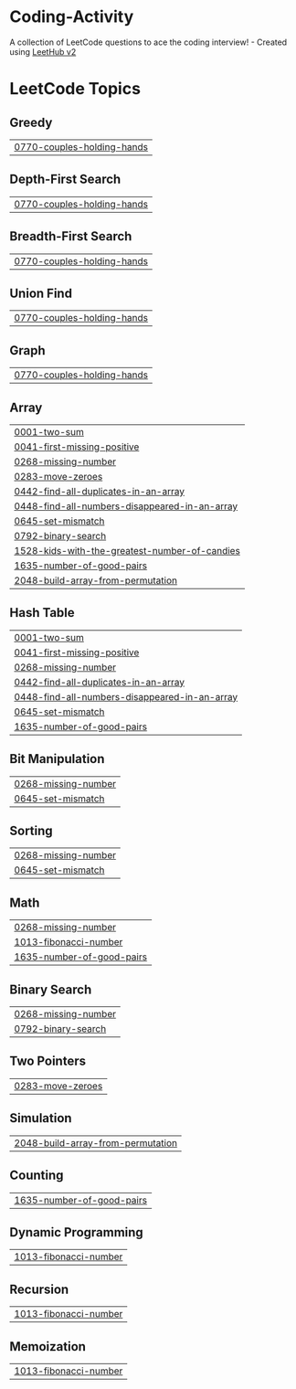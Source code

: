 # Coding-Activity
A collection of LeetCode questions to ace the coding interview! - Created using [LeetHub v2](https://github.com/arunbhardwaj/LeetHub-2.0)

<!---LeetCode Topics Start-->
# LeetCode Topics
## Greedy
|  |
| ------- |
| [0770-couples-holding-hands](https://github.com/kumkumbablani/Coding-Activity/tree/master/0770-couples-holding-hands) |
## Depth-First Search
|  |
| ------- |
| [0770-couples-holding-hands](https://github.com/kumkumbablani/Coding-Activity/tree/master/0770-couples-holding-hands) |
## Breadth-First Search
|  |
| ------- |
| [0770-couples-holding-hands](https://github.com/kumkumbablani/Coding-Activity/tree/master/0770-couples-holding-hands) |
## Union Find
|  |
| ------- |
| [0770-couples-holding-hands](https://github.com/kumkumbablani/Coding-Activity/tree/master/0770-couples-holding-hands) |
## Graph
|  |
| ------- |
| [0770-couples-holding-hands](https://github.com/kumkumbablani/Coding-Activity/tree/master/0770-couples-holding-hands) |
## Array
|  |
| ------- |
| [0001-two-sum](https://github.com/kumkumbablani/Coding-Activity/tree/master/0001-two-sum) |
| [0041-first-missing-positive](https://github.com/kumkumbablani/Coding-Activity/tree/master/0041-first-missing-positive) |
| [0268-missing-number](https://github.com/kumkumbablani/Coding-Activity/tree/master/0268-missing-number) |
| [0283-move-zeroes](https://github.com/kumkumbablani/Coding-Activity/tree/master/0283-move-zeroes) |
| [0442-find-all-duplicates-in-an-array](https://github.com/kumkumbablani/Coding-Activity/tree/master/0442-find-all-duplicates-in-an-array) |
| [0448-find-all-numbers-disappeared-in-an-array](https://github.com/kumkumbablani/Coding-Activity/tree/master/0448-find-all-numbers-disappeared-in-an-array) |
| [0645-set-mismatch](https://github.com/kumkumbablani/Coding-Activity/tree/master/0645-set-mismatch) |
| [0792-binary-search](https://github.com/kumkumbablani/Coding-Activity/tree/master/0792-binary-search) |
| [1528-kids-with-the-greatest-number-of-candies](https://github.com/kumkumbablani/Coding-Activity/tree/master/1528-kids-with-the-greatest-number-of-candies) |
| [1635-number-of-good-pairs](https://github.com/kumkumbablani/Coding-Activity/tree/master/1635-number-of-good-pairs) |
| [2048-build-array-from-permutation](https://github.com/kumkumbablani/Coding-Activity/tree/master/2048-build-array-from-permutation) |
## Hash Table
|  |
| ------- |
| [0001-two-sum](https://github.com/kumkumbablani/Coding-Activity/tree/master/0001-two-sum) |
| [0041-first-missing-positive](https://github.com/kumkumbablani/Coding-Activity/tree/master/0041-first-missing-positive) |
| [0268-missing-number](https://github.com/kumkumbablani/Coding-Activity/tree/master/0268-missing-number) |
| [0442-find-all-duplicates-in-an-array](https://github.com/kumkumbablani/Coding-Activity/tree/master/0442-find-all-duplicates-in-an-array) |
| [0448-find-all-numbers-disappeared-in-an-array](https://github.com/kumkumbablani/Coding-Activity/tree/master/0448-find-all-numbers-disappeared-in-an-array) |
| [0645-set-mismatch](https://github.com/kumkumbablani/Coding-Activity/tree/master/0645-set-mismatch) |
| [1635-number-of-good-pairs](https://github.com/kumkumbablani/Coding-Activity/tree/master/1635-number-of-good-pairs) |
## Bit Manipulation
|  |
| ------- |
| [0268-missing-number](https://github.com/kumkumbablani/Coding-Activity/tree/master/0268-missing-number) |
| [0645-set-mismatch](https://github.com/kumkumbablani/Coding-Activity/tree/master/0645-set-mismatch) |
## Sorting
|  |
| ------- |
| [0268-missing-number](https://github.com/kumkumbablani/Coding-Activity/tree/master/0268-missing-number) |
| [0645-set-mismatch](https://github.com/kumkumbablani/Coding-Activity/tree/master/0645-set-mismatch) |
## Math
|  |
| ------- |
| [0268-missing-number](https://github.com/kumkumbablani/Coding-Activity/tree/master/0268-missing-number) |
| [1013-fibonacci-number](https://github.com/kumkumbablani/Coding-Activity/tree/master/1013-fibonacci-number) |
| [1635-number-of-good-pairs](https://github.com/kumkumbablani/Coding-Activity/tree/master/1635-number-of-good-pairs) |
## Binary Search
|  |
| ------- |
| [0268-missing-number](https://github.com/kumkumbablani/Coding-Activity/tree/master/0268-missing-number) |
| [0792-binary-search](https://github.com/kumkumbablani/Coding-Activity/tree/master/0792-binary-search) |
## Two Pointers
|  |
| ------- |
| [0283-move-zeroes](https://github.com/kumkumbablani/Coding-Activity/tree/master/0283-move-zeroes) |
## Simulation
|  |
| ------- |
| [2048-build-array-from-permutation](https://github.com/kumkumbablani/Coding-Activity/tree/master/2048-build-array-from-permutation) |
## Counting
|  |
| ------- |
| [1635-number-of-good-pairs](https://github.com/kumkumbablani/Coding-Activity/tree/master/1635-number-of-good-pairs) |
## Dynamic Programming
|  |
| ------- |
| [1013-fibonacci-number](https://github.com/kumkumbablani/Coding-Activity/tree/master/1013-fibonacci-number) |
## Recursion
|  |
| ------- |
| [1013-fibonacci-number](https://github.com/kumkumbablani/Coding-Activity/tree/master/1013-fibonacci-number) |
## Memoization
|  |
| ------- |
| [1013-fibonacci-number](https://github.com/kumkumbablani/Coding-Activity/tree/master/1013-fibonacci-number) |
<!---LeetCode Topics End-->